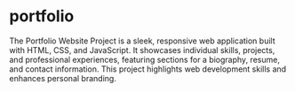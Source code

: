 # portfolio
The Portfolio Website Project is a sleek, responsive web application built with HTML, CSS, and JavaScript. It showcases individual skills, projects, and professional experiences, featuring sections for a biography, resume, and contact information. This project highlights web development skills and enhances personal branding.
